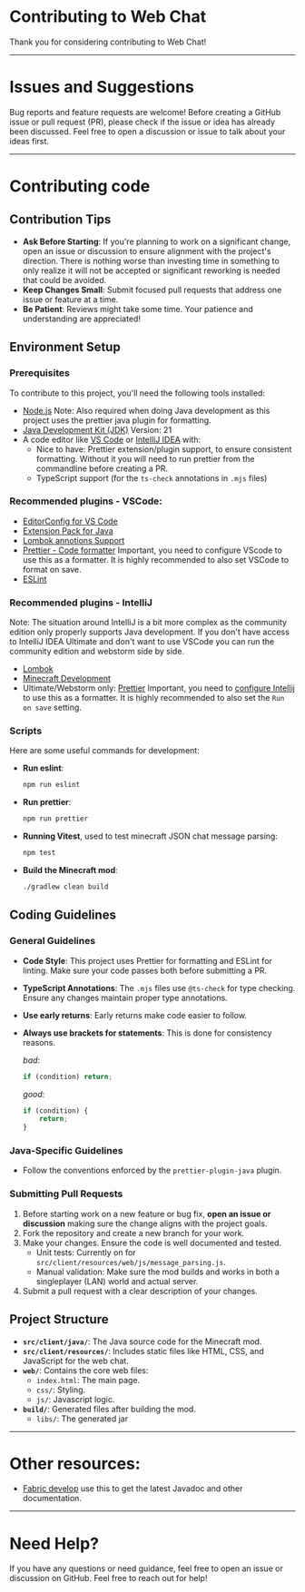 # Contributing to Web Chat

Thank you for considering contributing to Web Chat!

---

# Issues and Suggestions

Bug reports and feature requests are welcome!
Before creating a GitHub issue or pull request (PR), please check if the issue or idea has already been discussed.
Feel free to open a discussion or issue to talk about your ideas first.

---

# Contributing code

## Contribution Tips

- **Ask Before Starting**: If you're planning to work on a significant change, open an issue or discussion to ensure alignment with the project's direction. There is nothing worse than investing time in something to only realize it will not be accepted or significant reworking is needed that could be avoided.
- **Keep Changes Small**: Submit focused pull requests that address one issue or feature at a time.
- **Be Patient**: Reviews might take some time. Your patience and understanding are appreciated!

## Environment Setup

### Prerequisites

To contribute to this project, you'll need the following tools installed:

- [Node.js](https://nodejs.org/en/) Note: Also required when doing Java development as this project uses the prettier java plugin for formatting.
- [Java Development Kit (JDK)](https://adoptium.net) Version: 21
- A code editor like [VS Code](https://code.visualstudio.com/) or [IntelliJ IDEA](https://www.jetbrains.com/idea/) with:
    - Nice to have: Prettier extension/plugin support, to ensure consistent formatting. Without it you will need to run prettier from the commandline before creating a PR.
    - TypeScript support (for the `ts-check` annotations in `.mjs` files)

### Recommended plugins - VSCode:

- [EditorConfig for VS Code](https://marketplace.visualstudio.com/items?itemName=EditorConfig.EditorConfig)
- [Extension Pack for Java](https://marketplace.visualstudio.com/items?itemName=vscjava.vscode-java-pack)
- [Lombok annotions Support](https://marketplace.visualstudio.com/items?itemName=vscjava.vscode-lombok)
- [Prettier - Code formatter](https://marketplace.visualstudio.com/items?itemName=esbenp.prettier-vscode) Important, you need to configure VScode to use this as a formatter. It is highly recommended to also set VSCode to format on save.
- [ESLint](https://marketplace.visualstudio.com/items?itemName=dbaeumer.vscode-eslint)

### Recommended plugins - IntelliJ

Note:
The situation around IntelliJ is a bit more complex as the community edition only properly supports Java development. If you don't have access to IntelliJ IDEA Ultimate and don't want to use VSCode you can run the community edition and webstorm side by side.

- [Lombok](https://plugins.jetbrains.com/plugin/6317-lombok)
- [Minecraft Development](https://plugins.jetbrains.com/plugin/8327-minecraft-development)
- Ultimate/Webstorm only: [Prettier](https://plugins.jetbrains.com/plugin/10456-prettier) Important, you need to [configure Intellij](https://www.jetbrains.com/help/webstorm/prettier.html#ws_prettier_configure) to use this as a formatter. It is highly recommended to also set the `Run on save` setting.

### Scripts

Here are some useful commands for development:

- **Run eslint**:

    ```sh
    npm run eslint
    ```

- **Run prettier**:

    ```sh
    npm run prettier
    ```

- **Running Vitest**, used to test minecraft JSON chat message parsing:

    ```sh
    npm test
    ```

- **Build the Minecraft mod**:

    ```sh
    ./gradlew clean build
    ```

## Coding Guidelines

### General Guidelines

- **Code Style**: This project uses Prettier for formatting and ESLint for linting. Make sure your code passes both before submitting a PR.
- **TypeScript Annotations**: The `.mjs` files use `@ts-check` for type checking. Ensure any changes maintain proper type annotations.
- **Use early returns**: Early returns make code easier to follow.
- **Always use brackets for statements**: This is done for consistency reasons.  
      
    _bad_:
    ```js
    if (condition) return;
    ```
    _good_:
    ```js
    if (condition) {
        return;
    }
    ```

### Java-Specific Guidelines

- Follow the conventions enforced by the `prettier-plugin-java` plugin.

### Submitting Pull Requests

1. Before starting work on a new feature or bug fix, **open an issue or discussion** making sure the change aligns with the project goals.
2. Fork the repository and create a new branch for your work.
3. Make your changes. Ensure the code is well documented and tested.
    - Unit tests: Currently on for `src/client/resources/web/js/message_parsing.js`.
    - Manual validation: Make sure the mod builds and works in both a singleplayer (LAN) world and actual server.
4. Submit a pull request with a clear description of your changes.

## Project Structure

- **`src/client/java/`**: The Java source code for the Minecraft mod.
- **`src/client/resources/`**: Includes static files like HTML, CSS, and JavaScript for the web chat.
- **`web/`**: Contains the core web files:
    - `index.html`: The main page.
    - `css/`: Styling.
    - `js/`: Javascript logic.
- **`build/`**: Generated files after building the mod.
    - `libs/`: The generated jar

---

# Other resources:

- [Fabric develop](https://fabricmc.net/develop/) use this to get the latest Javadoc and other documentation.

---

# Need Help?

If you have any questions or need guidance, feel free to open an issue or discussion on GitHub. Feel free to reach out for help!
